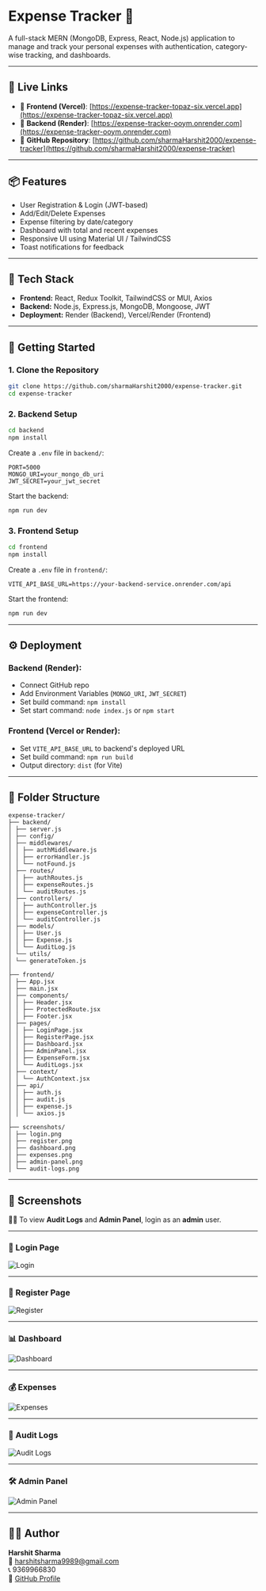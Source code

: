 
# Expense Tracker 💸

A full-stack MERN (MongoDB, Express, React, Node.js) application to manage and track your personal expenses with authentication, category-wise tracking, and dashboards.

---

## 🚀 Live Links

- 🔗 **Frontend (Vercel)**: [https://expense-tracker-topaz-six.vercel.app](https://expense-tracker-topaz-six.vercel.app)
- 🔗 **Backend (Render)**: [https://expense-tracker-ooym.onrender.com](https://expense-tracker-ooym.onrender.com)
- 🔗 **GitHub Repository**: [https://github.com/sharmaHarshit2000/expense-tracker](https://github.com/sharmaHarshit2000/expense-tracker)

---

## 📦 Features

- User Registration & Login (JWT-based)
- Add/Edit/Delete Expenses
- Expense filtering by date/category
- Dashboard with total and recent expenses
- Responsive UI using Material UI / TailwindCSS
- Toast notifications for feedback

---

## 🧰 Tech Stack

- **Frontend:** React, Redux Toolkit, TailwindCSS or MUI, Axios
- **Backend:** Node.js, Express.js, MongoDB, Mongoose, JWT
- **Deployment:** Render (Backend), Vercel/Render (Frontend)

---

## 🚀 Getting Started

### 1. Clone the Repository

```bash
git clone https://github.com/sharmaHarshit2000/expense-tracker.git
cd expense-tracker
```

### 2. Backend Setup

```bash
cd backend
npm install
```

Create a `.env` file in `backend/`:

```env
PORT=5000
MONGO_URI=your_mongo_db_uri
JWT_SECRET=your_jwt_secret
```

Start the backend:

```bash
npm run dev
```

### 3. Frontend Setup

```bash
cd frontend
npm install
```

Create a `.env` file in `frontend/`:

```env
VITE_API_BASE_URL=https://your-backend-service.onrender.com/api
```

Start the frontend:

```bash
npm run dev
```

---

## ⚙️ Deployment

### Backend (Render):

- Connect GitHub repo
- Add Environment Variables (`MONGO_URI`, `JWT_SECRET`)
- Set build command: `npm install`
- Set start command: `node index.js` or `npm start`

### Frontend (Vercel or Render):

- Set `VITE_API_BASE_URL` to backend's deployed URL
- Set build command: `npm run build`
- Output directory: `dist` (for Vite)

---

## 📁 Folder Structure

```
expense-tracker/
├── backend/
│ ├── server.js
│ ├── config/
│ ├── middlewares/
│ │ ├── authMiddleware.js
│ │ ├── errorHandler.js
│ │ └── notFound.js
│ ├── routes/
│ │ ├── authRoutes.js
│ │ ├── expenseRoutes.js
│ │ └── auditRoutes.js
│ ├── controllers/
│ │ ├── authController.js
│ │ ├── expenseController.js
│ │ └── auditController.js
│ ├── models/
│ │ ├── User.js
│ │ ├── Expense.js
│ │ └── AuditLog.js
│ └── utils/
│ └── generateToken.js
│
├── frontend/
│ ├── App.jsx
│ ├── main.jsx
│ ├── components/
│ │ ├── Header.jsx
│ │ ├── ProtectedRoute.jsx
│ │ ├── Footer.jsx
│ ├── pages/
│ │ ├── LoginPage.jsx
│ │ ├── RegisterPage.jsx
│ │ ├── Dashboard.jsx
│ │ ├── AdminPanel.jsx
│ │ ├── ExpenseForm.jsx
│ │ └── AuditLogs.jsx
│ ├── context/
│ │ └── AuthContext.jsx
│ ├── api/
│ │ ├── auth.js
│ │ ├── audit.js
│ │ ├── expense.js
│ │ └── axios.js
│
├── screenshots/
│ ├── login.png
│ ├── register.png
│ ├── dashboard.png
│ ├── expenses.png
│ ├── admin-panel.png
│ └── audit-logs.png
```

---

## 📸 Screenshots

🧑‍💼 To view **Audit Logs** and **Admin Panel**, login as an **admin** user.

---

### 🔐 Login Page  
![Login](./screenshots/login.png)

---

### 📝 Register Page  
![Register](./screenshots/register.png)

---

### 📊 Dashboard  
![Dashboard](./screenshots/dashboard.png)

---

### 💰 Expenses  
![Expenses](./screenshots/expenses.png)

---

### 📁 Audit Logs  
![Audit Logs](./screenshots/audit-logs.png)

---

### 🛠️ Admin Panel  
![Admin Panel](./screenshots/admin-panel.png)

---

## 🧑‍💻 Author

**Harshit Sharma**  
📧 harshitsharma9989@gmail.com  
📞 9369966830  
🔗 [GitHub Profile](https://github.com/sharmaHarshit2000)
